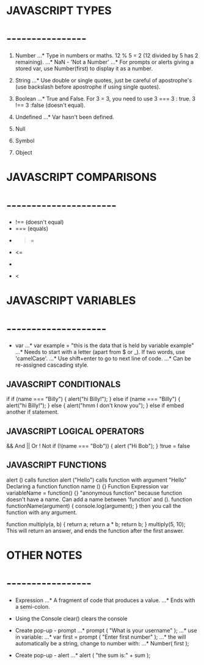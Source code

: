 # JAVASCRIPT TYPES
# ----------------

1. Number
...* Type in numbers or maths.  12 % 5 = 2 (12 divided by 5 has 2 remaining).
...* NaN - 'Not a Number'
...* For prompts or alerts giving a stored var, use Number(first) to display it as a number.

2. String
...* Use double or single quotes, just be careful of apostrophe's (use backslash before apostrophe if using single quotes). 

3. Boolean
...* True and False.  For 3 = 3, you need to use 3 === 3 : true.  3 !== 3 :false (doesn't equal).

4. Undefined
...* Var hasn't been defined.

5. Null

6. Symbol

7. Object



# JAVASCRIPT COMPARISONS
# ----------------------

* !== (doesn't equal)
* ===	(equals)
* >=
* <=
* >
* <


# JAVASCRIPT VARIABLES
# --------------------

* var 
...* var example = "this is the data that is held by variable example"
...* Needs to start with a letter (apart from $ or _).  If two words, use 'camelCase'.
...* Use shift+enter to go to next line of code.
...* Can be re-assigned cascading style.

JAVASCRIPT CONDITIONALS
-------------------
if
	if (name === "Billy") {
		alert("hi Billy!");
	}
else
	if (name === "Billy") {
		alert("hi Billy!");
	} else {
		alert("hmm I don't know you");
	}
else if
	embed another if statement.


JAVASCRIPT LOGICAL OPERATORS
--------------------
&&
	And
||
	Or
!
	Not
	if (!(name === "Bob")) {
		alert ("Hi Bob");
	}
	!true = false

JAVASCRIPT FUNCTIONS
---------------------
alert () 
	calls function
alert ("Hello")
	calls function with argument "Hello"
Declaring a function
	function name () {}
Function Expression
	var variableName = function() {}
	"anonymous function" because function doesn't have a name.
	Can add a name between 'function' and ().
function functionName(argument) {
	console.log(argument);
	}
	then you call the function with any argument.

function multiply(a, b) {
	return a;
	return a * b;
	return b;
	}
multiply(5, 10);	
	This will return an answer, and ends the function after the first answer.


# OTHER NOTES
# -----------------

* Expression
...* A fragment of code that produces a value.
...* Ends with a semi-colon.

* Using the Console
	clear()
		clears the console
	
* Create pop-up - prompt
...* prompt ( "What is your username" );
...* use in variable:
...* var first = prompt ( "Enter first number" );
...* the will automatically be a string, change to number with:
...* Number( first );

* Create pop-up - alert
...* alert ( "the sum is:" + sum );